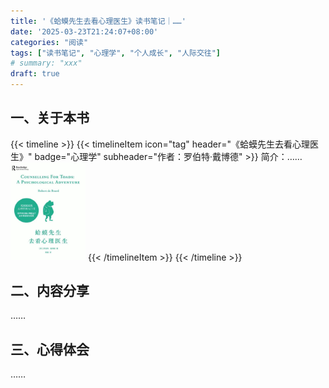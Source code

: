 ```yaml
---
title: '《蛤蟆先生去看心理医生》读书笔记｜……'
date: '2025-03-23T21:24:07+08:00'
categories: "阅读"
tags: ["读书笔记", "心理学", "个人成长", "人际交往"]
# summary: "xxx"
draft: true
---
```


## 一、关于本书

{{< timeline >}}
    {{< timelineItem icon="tag" header="《蛤蟆先生去看心理医生》" badge="心理学" subheader="作者：罗伯特·戴博德" >}}
    简介：……
    <img src="./cover.jpg" width="120" alt="book cover">
    {{< /timelineItem >}}
{{< /timeline >}}

## 二、内容分享

……

<!--
故事背景：《柳林风声》
蛤蟆（软弱、不安分、愚蠢、病态）抑郁了。
朋友们建议他去做心理咨询，苍鹭小筑576号。
“时间在他面前蔓延，如同没有路标也没有尽头的沙漠，每天的生活只剩空虚，人生的意义无处可寻。”

你感觉怎么样？
“蛤蟆并非故意表现得那么愚钝。和许多人一样，他从未有意识地用这样的方式来看待过自己的情绪，所以很难用语言来形容，更别提对别人说了。实际上，他已经下意识地运用了很多行为上的策略，成功地逃避了对自我的认识。他从没有对自我分析感兴趣过，所以还真不知道该怎样描述内心的状态。”

“儿童自我状态”：
指一个人的行为和感受都像一个孩子，这不同于“幼稚”，而是“像孩子一样”。
“‘儿童自我状态’是由我们童年残留的遗迹搭建而成的，包含我们小时候体验过的所有情感。你一定知道在刚出生时，我们只具备几种最基本的情感（快乐、悲伤、恐惧等）。幼年时，这些基本情感逐渐发展演变成更微妙、更复杂的行为模式，这些行为模式成为自我的核心，融为我们自身的一部分，定义了我们一生的行为。正因为这样，某些特定的情形和场景会激发我们的基本行为模式，让我们自动做出反应，所以我们会和小时候一样去行动和感受。具体的情形和场景因人而异。”

最重要的影响因素：父母。
“大多数的父母会尽最大的努力来养育孩子，很少有父母要故意伤害自己的孩子。可是，父母也是人，会不可避免地把他们的观念和行为传递给后代，正如他们一定会把自己的基因传给下一代一样。所以孩子们要学会的是，如何应对和防御因此而产生的后果。”

如何应对？
“婴幼儿确实不能用逻辑或有意识地去想明白这些问题，但他们会从经验中学习。这样的学习不仅涉及用头脑思考，也涉及全部的自我。我们学到的是一种生存的策略，并发展出一套行为来应对父母和其他人。这意味着每一个婴儿都必须学习如何调整他的基本行为，来应对自己所处的初始状况。当然，人生后面阶段的许多其他事件也会对我们造成影响，但这些最早期的经历塑造了人格的雏形，所以我们无法否认也无法忘记它们。”

理解你的童年就是理解你自己的关键线索。
“如果你要更好地理解自己，就需要跟自己的情绪做联结，并理解这些情绪。如果你否认它们，无论是用无视还是压抑的方式，结果都像是做了截肢，就如自己身体的重要部位被切掉了一样，你在某种程度上成了一个残缺的人。”

蛤蟆的童年：
“严厉而正直。他总是为这为那训斥我。他会用非常不满的眼神看着我并叫我的大名说：‘要我跟你说多少遍？不准这么做！’他总是在批评我、责备我，慢慢地我也会认为，他永远都是对的，而我永远是错的。”
“也许是我太渴望得到他的爱了，就会犯傻，做一些傻里傻气的举动。”
分析：
“父母若是严厉挑剔，这个孩子就必须学习如何应对他们，他会将自然行为调整为最能适应现状的行为。”
结果：
顺从：“如果你被迫顺从某个人，就意味着你不与他争辩。你照他说的去做，而且同意他的想法。” -> “他总觉得如果别人知道他生气了，他就会受到惩罚。结果就是他吞下了怒火，却化成了内疚。”
取悦 -> 爱炫耀：“他们对我的所作所为从没有满意过或被打动过，所以我就放任自己用浮夸和愚蠢的行为来博得他们的关注。”

“我们成年后的许多行为，都是从童年学来的。童年体验到的最强烈的情绪，不可避免地变成我们成年后经常有的感受。”

如何破局？
“成长的本质就是要减少并最终打破这样的依赖关系，这样才能成为一个独立自主的人。顺从行为可能导致有些人学会了把依赖当成生活方式。换句话说，这些人永远都没有真正长大成人。”

“就像所有好问题一样，答案会让你产生痛苦的自我觉察。”
“越是能帮助你深入自我的概念，也越容易引发激烈的阻抗。因为这些概念最容易打破我们的心理平衡，它们最有可能带你走向深层的蜕变，而这个过程往往是痛苦的。”

“撒泼、怄气、任性，所有这些行为策略实际上都是从我们童年发展而来的防御机制，用来保护我们免于受到危害。这危害可能是真实存在的，也可能是想象出来的。当成年人怄气、撒泼、郁闷或是厌烦的时候，我们会想他们究竟是行为不当，还是在无意识或无法控制地重演童年的行为模式。这类行为会导致两个后果，第一个就是会被人嘲笑。看到一个成年人撒泼怄气是件蛮好笑的事情，但也让人尴尬。而更严重的后果是，这类行为告诉别人，这人是个失败者。”

“父母自我状态”：
“处于‘父母自我状态’时，我们表现得正如自己的父母。记住，他们是我们最早接触的人，因此对我们的影响是不可估量的。‘父母自我状态’包含了自出生起，我们从父母那里学到的所有价值观和道德观，还包含了对生活的评判标准，让我们借此判断是非对错。这些价值观来自父母，所以父母是最能左右我们行为的人。他们的言行塑造了我们童年的生活，也不可避免地对我们之后的人生产生影响。”
“我们绝不是父母的翻版。虽然父母对我们的影响极大，但每个人自身的独特性确保了我们不是父亲或母亲的复制品，而是独立的个体。”

“‘成人自我状态’指我们用理性而不是情绪化的方式来行事。它让我们能应对此时此地正在发生的现实状况。处于这个状态时，我们所有的知识和技能都能为自己所用，而不再被脑子里父母过去的声音所驱使，也不会被童年的情绪所困扰。相反，我们能思考当下的状况，基于事实来决定要怎么做。”

自我状态的三位一体：“在成功的人生里，这三种状态都是必需的。”

对自己的行为和情绪负责。
“如果你为自己负责，就会认识到你对自己是有自主权的。因此你就知道自己有力量来改变处境，更重要的是，有力量改变你自己。”

“挑剔型父母状态”：“这些人动不动就指责，焦虑得随时会发脾气，还想用不可能达到的标准来评判别人。”
“养育型父母状态”：“说些诸如‘我比你更心痛’、‘我是为你好’之类的话，但大部分人都能听出这是虚情假意。”

“愤怒的人从不觉得内疚，因为他们总在怪罪别人。他们自卫的方式，是把自己内在的恐惧对外投射到别人身上，这样就能把对自己的怒火转向别人。”

“这些理念不是用来给人贴标签，攻击羞辱别人的。它们只是用来理解行为的方法，尤其是理解我们自己的行为。”
星座、16人格。

情商：
“情商的意思是理解你内心的情感世界，并且还能掌控它。你也能看出来，这和智商完全不是一回事。”
高情商的人是怎么样的？
“概括而言，他们都有强大的自我意识，了解自己的情感。他们能管理情绪，能从悲伤和不幸中重新振作。但也许最重要的是，他们能控制冲动，也懂得延迟满足，从而避免轻率的决定和不妥的行为。”
另外：
“情商和理解别人有关，一个高情商的人能辨识他人的感受，这种技能称为“共情”。但也许情感智力中最大的技能是通过理解和回应对方的情感，与他人建立良好的关系。”
“情感智力能让你在自我成长和完善的路上走得更远，因为它将带你从独立的个体走向共生的关系。独立性隐含了做自己的自豪感，还包括独特的才能、与众不同的部分。独立的人时刻守护新发现的自主权，如同一个曾被殖民的国家重获自由一样。这当然没错，但共生性则体现出成熟和自我接纳，还包括求同存异地接纳他人。共生性可以让你在社交和工作上与别人有效联结，协同合作。”
-->

## 三、心得体会

……
